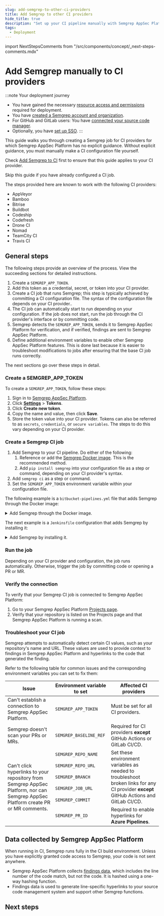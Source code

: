 ```yaml
---
slug: add-semgrep-to-other-ci-providers
title: Add Semgrep to other CI providers
hide_title: true
description: "Set up your CI pipeline manually with Semgrep AppSec Platform for centralized rule and findings management."
tags:
  - Deployment
---
```


import NextStepsComments from "/src/components/concept/_next-steps-comments.mdx"

# Add Semgrep manually to CI providers

:::note Your deployment journey
- You have gained the necessary [resource access and permissions](/deployment/checklist) required for deployment.
- You have [created a Semgrep account and organization](/deployment/create-account-and-orgs).
- For GitHub and GitLab users: You have [connected your source code manager](/deployment/connect-scm).
- Optionally, you have [set up SSO](/deployment/sso).
:::

This guide walks you through creating a Semgrep job for CI providers for which Semgrep AppSec Platform has no explicit guidance. Without explicit guidance, you must manually make a CI configuration file yourself.

Check [<i class="fa-regular fa-file-lines"></i> Add Semgrep to CI](/deployment/add-semgrep-to-ci/#guided-setup-for-ci-providers-in-scp) first to ensure that this guide applies to your CI provider.

Skip this guide if you have already configured a CI job.

The steps provided here are known to work with the following CI providers:

* AppVeyor
* Bamboo
* Bitrise
* Buildbot
* Codeship
* Codefresh
* Drone CI
* Nomad
* TeamCity CI
* Travis CI

## General steps

The following steps provide an overview of the process. View the succeeding sections for detailed instructions.

1. Create a `SEMGREP_APP_TOKEN`.
1. Add this token as a credential, secret, or token into your CI provider.
1. Create a CI job that runs Semgrep; this step is typically achieved by committing a CI configuration file. The syntax of the configuration file depends on your CI provider..
1. The CI job can automatically start to run depending on your configuration. If the job does not start, run the job through the CI provider's interface or by committing code.
1. Semgrep detects the `SEMGREP_APP_TOKEN`, sends it to Semgrep AppSec Platform for verification, and if verified, findings are sent to Semgrep AppSec Platform.
1. Define additional environment variables to enable other Semgrep AppSec Platform features. This is done last because it is easier to troubleshoot modifications to jobs after ensuring that the base CI job runs correctly.

The next sections go over these steps in detail.

### Create a SEMGREP_APP_TOKEN

To create a `SEMGREP_APP_TOKEN`, follow these steps:

1. Sign in to [<i class="fas fa-external-link fa-xs"></i> Semgrep AppSec Platform](https://semgrep.dev/login).
2. Click **[<i class="fa-solid fa-gear"></i> Settings](https://semgrep.dev/orgs/-/settings/tokens)** > **Tokens**.
3. Click **Create new token**.
4. Copy the name and value, then click **Save**.
5. Store the token value into your CI provider. Tokens can also be referred to as `secrets`, `credentials`, or `secure variables`. The steps to do this vary depending on your CI provider.

### Create a Semgrep CI job

1. Add Semgrep to your CI pipeline. Do either of the following:
    1. Reference or add the [Semgrep Docker image](https://hub.docker.com/r/semgrep/semgrep). This is the recommended method.
    2. Add `pip install semgrep` into your configuration file as a step or command, depending on your CI provider's syntax.
2. Add `semgrep ci` as a step or command.
3. Set the `SEMGREP_APP_TOKEN` environment variable within your configuration file.

The following example is a `bitbucket-pipelines.yml` file that adds Semgrep through the Docker image:

<details><summary>Add Semgrep through the Docker image.</summary>

```yaml
image: atlassian/default-image:latest

pipelines:
  default:
    - parallel:
      - step:
        name: 'Run Semgrep scan with current branch'
        deployment: dev
        # Reference the Semgrep Docker image:
        image: semgrep/semgrep
        script:
        # You need to set the token as an environment variable
        # (see Create a `SEMGREP_APP_TOKEN` section).
          - export $SEMGREP_APP_TOKEN
          # Run semgrep ci:
          - semgrep ci
```

</details>

The next example is a `Jenkinsfile` configuration that adds Semgrep by installing it:

<details><summary>Add Semgrep by installing it.</summary>

```javascript
pipeline {
  agent any
  stages {
    stage('Semgrep-Scan') {
        environment {
          // You need to set the token as an environment variable
          // (see Create a `SEMGREP_APP_TOKEN` section).
          SEMGREP_APP_TOKEN = credentials('SEMGREP_APP_TOKEN')
        }
      steps {
        // Install and run Semgrep:
        sh 'pip3 install semgrep'
        sh 'semgrep ci'
      }
    }
  }
}
```

</details>

### Run the job

Depending on your CI provider and configuration, the job runs automatically. Otherwise, trigger the job by committing code or opening a PR or MR.

### Verify the connection

To verify that your Semgrep CI job is connected to Semgrep AppSec Platform:

1. Go to your Semgrep AppSec Platform [Projects page](https://semgrep.dev/orgs/-/projects).
2. Verify that your repository is listed on the Projects page and that Semgrep AppSec Platform is running a scan.

### Troubleshoot your CI job

Semgrep attempts to automatically detect certain CI values, such as your repository's name and URL. These values are used to provide context to findings in Semgrep AppSec Platform and hyperlinks to the code that generated the finding.

Refer to the following table for common issues and the corresponding environment variables you can set to fix them:

<table>
<thead>
    <tr>
        <th>Issue</th>
        <th>Environment variable to set</th>
        <th>Affected CI providers</th>
    </tr>
</thead>
<tbody>
    <tr>
        <td>Can't establish a connection to Semgrep AppSec Platform.</td>
        <td><code>SEMGREP_APP_TOKEN</code></td>
        <td>Must be set for all CI providers.</td>
    </tr>
    <tr>
        <td>Semgrep doesn't scan your PRs or MRs.</td>
        <td><code>SEMGREP_BASELINE_REF</code></td>
        <td>Required for CI providers <strong>except</strong> GitHub Actions or GitLab CI/CD.</td>
    </tr>
        <td rowspan="6">Can't click hyperlinks to your repository from Semgrep AppSec Platform, nor can Semgrep AppSec Platform create PR or MR comments.</td>
        <td><code>SEMGREP_REPO_NAME</code></td>
        <td rowspan="5">Set these environment variables as needed to troubleshoot broken links for any CI provider <strong>except</strong> GitHub Actions and GitLab CI/CD.</td>
    <tr>
        <td><code>SEMGREP_REPO_URL</code></td>
    </tr>
    <tr>
        <td><code>SEMGREP_BRANCH</code></td>
    </tr>
    <tr>
        <td><code>SEMGREP_JOB_URL</code></td>
    </tr>
    <tr>
        <td><code>SEMGREP_COMMIT</code></td>
    </tr>
    <tr>
        <td><code>SEMGREP_PR_ID</code></td>
        <td>Required to enable hyperlinks for <strong>Azure Pipelines</strong>.</td>
    </tr>
</tbody>
</table>

## Data collected by Semgrep AppSec Platform

When running in CI, Semgrep runs fully in the CI build environment. Unless you have explicitly granted code access to Semgrep, your code is not sent anywhere.

- Semgrep AppSec Platform collects [findings data](/semgrep-ci/findings-ci), which includes the line number of the code match, but not the code. It is hashed using a one-way hashing function.
- Findings data is used to generate line-specific hyperlinks to your source code management system and support other Semgrep functions.

## Next steps

<NextStepsComments opening_phrase="Set up diff-aware scanning for"/>
